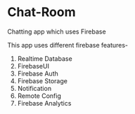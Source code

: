 # Chat-Room
Chatting app which uses Firebase

This app uses different firebase features-
1. Realtime Database
2. FirebaseUI
3. Firebase Auth
4. Firebase Storage
5. Notification
6. Remote Config
7. Firebase Analytics
